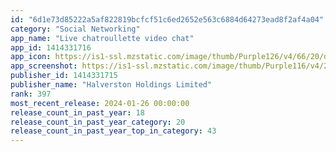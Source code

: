 ```yaml
---
id: "6d1e73d85222a5af822819bcfcf51c6ed2652e563c6884d64273ead8f2af4a04"
category: "Social Networking"
app_name: "Live chatroullette video chat"
app_id: 1414331716
app_icon: https://is1-ssl.mzstatic.com/image/thumb/Purple126/v4/66/20/d3/6620d3c4-5101-9a1c-ad47-fa50b1a0ac93/AppIcon-0-0-1x_U007emarketing-0-7-0-sRGB-85-220.png/1024x1024bb.png
app_screenshot: https://is1-ssl.mzstatic.com/image/thumb/Purple116/v4/2d/60/c2/2d60c2a4-bfca-807a-57e9-db533315ab7e/772aac0a-1eb7-4744-ac03-9c1464404ccb_3.jpg/1242x2688bb.png
publisher_id: 1414331715
publisher_name: "Halverston Holdings Limited"
rank: 397
most_recent_release: 2024-01-26 00:00:00
release_count_in_past_year: 18
release_count_in_past_year_category: 20
release_count_in_past_year_top_in_category: 43
---
```

